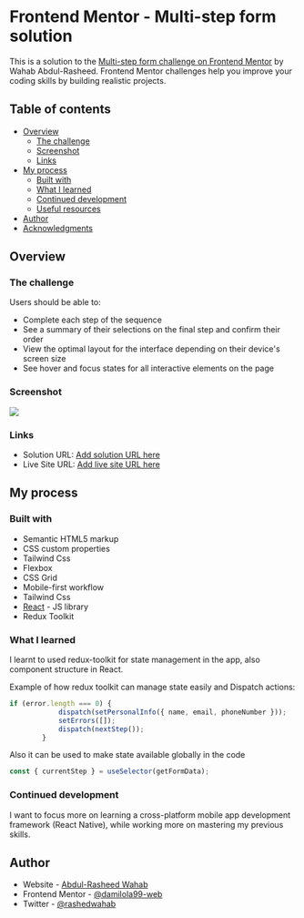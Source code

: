 # Frontend Mentor - Multi-step form solution

This is a solution to the [Multi-step form challenge on Frontend Mentor](https://www.frontendmentor.io/challenges/multistep-form-YVAnSdqQBJ) by Wahab Abdul-Rasheed. Frontend Mentor challenges help you improve your coding skills by building realistic projects. 

## Table of contents

- [Overview](#overview)
  - [The challenge](#the-challenge)
  - [Screenshot](#screenshot)
  - [Links](#links)
- [My process](#my-process)
  - [Built with](#built-with)
  - [What I learned](#what-i-learned)
  - [Continued development](#continued-development)
  - [Useful resources](#useful-resources)
- [Author](#author)
- [Acknowledgments](#acknowledgments)


## Overview

### The challenge

Users should be able to:

- Complete each step of the sequence
- See a summary of their selections on the final step and confirm their order
- View the optimal layout for the interface depending on their device's screen size
- See hover and focus states for all interactive elements on the page

### Screenshot

![](./screenshot.jpg)

### Links

- Solution URL: [Add solution URL here](https://github.com/Damilola99-web/gamify-form)
- Live Site URL: [Add live site URL here](https://gamify.vercel.app)

## My process

### Built with

- Semantic HTML5 markup
- CSS custom properties
- Tailwind Css
- Flexbox
- CSS Grid
- Mobile-first workflow
- Tailwind Css
- [React](https://reactjs.org/) - JS library
- Redux Toolkit

### What I learned

I learnt to used redux-toolkit for state management in the app, also component structure in React.

Example of how redux toolkit can manage state easily and Dispatch actions:

```js
if (error.length === 0) {
			dispatch(setPersonalInfo({ name, email, phoneNumber }));
			setErrors([]);
			dispatch(nextStep());
		}
```

Also it can be used to make state available globally in the code
```js
const { currentStep } = useSelector(getFormData);
```


### Continued development

I want to focus more on learning a cross-platform mobile app development framework (React Native), while working more on mastering my previous skills.


## Author

- Website - [Abdul-Rasheed Wahab](https://wahab-rasheed.vercel.app)
- Frontend Mentor - [@damilola99-web](https://www.frontendmentor.io/profile/Damilola99-web/)
- Twitter - [@rashedwahab](https://www.twitter.com/Rashedwahab)


